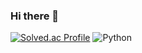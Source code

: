 ### Hi there 👋
[![Solved.ac Profile](http://mazassumnida.wtf/api/v2/generate_badge?boj=slbin_park)](https://solved.ac/slbin_park/)
<img alt="Python" src ="https://img.shields.io/badge/기술명-원하는색상코드.svg?&style=for-the-badge&logo=로고명&logoColor=로고색상"/>
